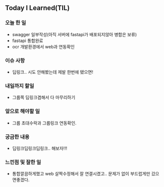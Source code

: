 ## Today I Learned(TIL)

### 오늘 한 일
- swagger 일부작성(아직 서버에 fastapi가 배포되지않아 병합은 보류)
- fastapi 통합완료
- ocr 개발환경에서 web과 연동확인
### 이슈 사항
- 딥링크.. 시도 안해봤는데 제발 한번에 됐으면!

### 내일까지 할일
- 그룹쪽 딥링크겸해서 다 마무리하기

###  앞으로 해야할 일
- 그룹 초대수락과 그룹링크 연동확인.

### 궁금한 내용
- 딥링크딥링크딥링크.. 해보자!!!


### 느낀점 및 잘한 일
- 통합깔끔하게했고 web 살짝수정해서 잘 연결시켰고.. 문제가 없이 부드럽게만 갔으면좋겠다.

